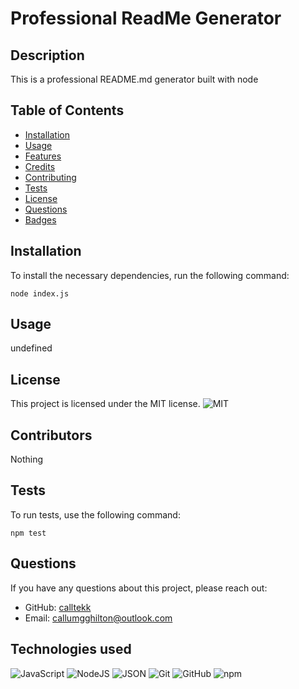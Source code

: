 # Professional ReadMe Generator

## Description
This is a professional README.md generator built with node

## Table of Contents
- [Installation](#installation)
- [Usage](#usage)
- [Features](#features)
- [Credits](#credits)
- [Contributing](#contributing)
- [Tests](#tests)
- [License](#license)
- [Questions](#questions)
- [Badges](#badges)

## Installation 
To install the necessary dependencies, run the following command: 
```
node index.js
```

## Usage
undefined

## License 
This project is licensed under the MIT license.
![MIT](https://img.shields.io/badge/license-MIT-white.svg)

## Contributors
Nothing

## Tests
To run tests, use the following command: 
```
npm test
```

## Questions 
If you have any questions about this project, please reach out:
- GitHub: [calltekk](https://github.com/calltekk)
- Email: callumgghilton@outlook.com

## Technologies used
![JavaScript](https://img.shields.io/badge/javascript-%23323330.svg?style=for-the-badge&logo=javascript&logoColor=%23F7DF1E)
![NodeJS](https://img.shields.io/badge/node.js-6DA55F.svg?style=for-the-badge&logo=node.js&logoColor=white)
![JSON](https://img.shields.io/badge/json-%23000000.svg?style=for-the-badge&logo=json&logoColor=%23F7DF1E)
![Git](https://img.shields.io/badge/git-%23F05032.svg?style=for-the-badge&logo=git&logoColor=white)
![GitHub](https://img.shields.io/badge/github-%23121011.svg?style=for-the-badge&logo=github&logoColor=white)
![npm](https://img.shields.io/badge/npm-%23000000.svg?style=for-the-badge&logo=npm)
